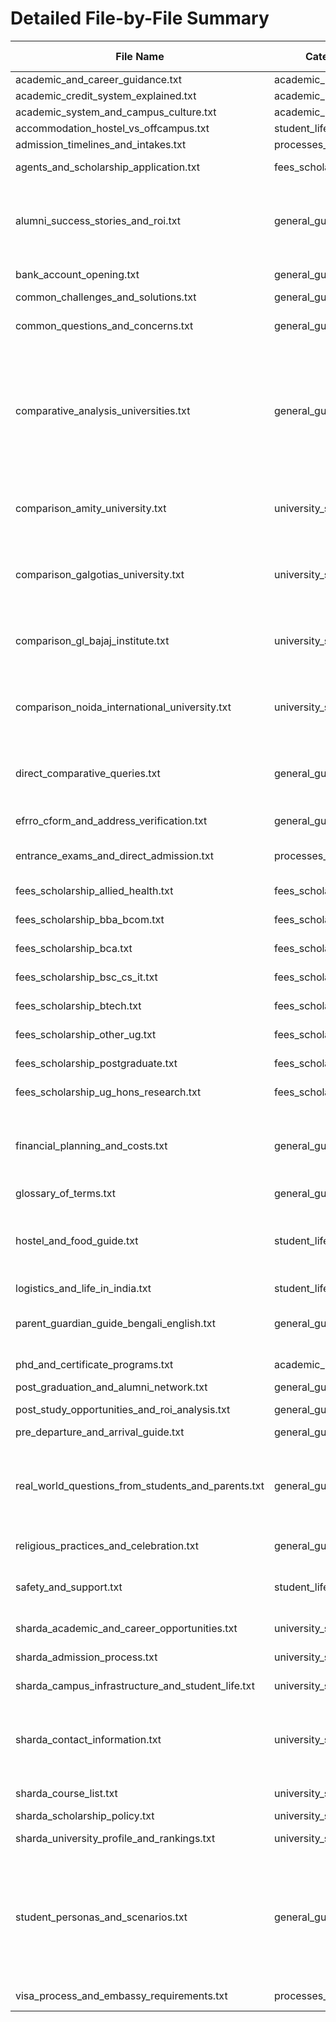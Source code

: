 # Detailed File-by-File Summary

| File Name | Category | Universities Mentioned | Source Citations | Key Data |
|-----------|----------|----------------------|------------------|----------|
| academic_and_career_guidance.txt | academic_programs | G.L. Bajaj | 1 | 2 fees |
| academic_credit_system_explained.txt | academic_programs | None | 0 | None |
| academic_system_and_campus_culture.txt | academic_programs | None | 1 | None |
| accommodation_hostel_vs_offcampus.txt | student_life | None | 0 | 11 fees |
| admission_timelines_and_intakes.txt | processes_procedures | None | 0 | None |
| agents_and_scholarship_application.txt | fees_scholarships | Sharda University | 1 | None |
| alumni_success_stories_and_roi.txt | general_guidance | Sharda University, Amity University, Galgotias University | 0 | 12 fees |
| bank_account_opening.txt | general_guidance | Sharda University | 0 | 4 fees |
| common_challenges_and_solutions.txt | general_guidance | None | 0 | None |
| common_questions_and_concerns.txt | general_guidance | Sharda University, G.L. Bajaj | 0 | 4 fees |
| comparative_analysis_universities.txt | general_guidance | Sharda University, Amity University, Galgotias University, Noida International University, G.L. Bajaj | 1 | 6 fees, 1 phones |
| comparison_amity_university.txt | university_specific | Amity University | 9 | 16 fees, 1 emails, 2 phones |
| comparison_galgotias_university.txt | university_specific | Galgotias University | 9 | 10 fees, 1 emails, 2 phones |
| comparison_gl_bajaj_institute.txt | university_specific | G.L. Bajaj | 9 | 14 fees, 1 emails, 2 phones |
| comparison_noida_international_university.txt | university_specific | Noida International University | 9 | 16 fees, 2 emails, 2 phones |
| direct_comparative_queries.txt | general_guidance | Sharda University, Amity University, G.L. Bajaj | 0 | None |
| efrro_cform_and_address_verification.txt | general_guidance | Sharda University | 0 | None |
| entrance_exams_and_direct_admission.txt | processes_procedures | Amity University, G.L. Bajaj | 0 | None |
| fees_scholarship_allied_health.txt | fees_scholarships | Sharda University | 0 | 5 fees |
| fees_scholarship_bba_bcom.txt | fees_scholarships | Sharda University | 0 | 8 fees |
| fees_scholarship_bca.txt | fees_scholarships | Sharda University | 0 | 4 fees |
| fees_scholarship_bsc_cs_it.txt | fees_scholarships | Sharda University | 0 | 4 fees |
| fees_scholarship_btech.txt | fees_scholarships | Sharda University | 0 | 5 fees |
| fees_scholarship_other_ug.txt | fees_scholarships | Sharda University | 0 | 2 fees |
| fees_scholarship_postgraduate.txt | fees_scholarships | Sharda University | 0 | 2 fees |
| fees_scholarship_ug_hons_research.txt | fees_scholarships | Sharda University | 0 | None |
| financial_planning_and_costs.txt | general_guidance | Sharda University, Amity University, Galgotias University | 1 | 25 fees |
| glossary_of_terms.txt | general_guidance | G.L. Bajaj | 0 | None |
| hostel_and_food_guide.txt | student_life | Sharda University, Amity University, Galgotias University | 1 | 25 fees |
| logistics_and_life_in_india.txt | student_life | None | 1 | None |
| parent_guardian_guide_bengali_english.txt | general_guidance | Sharda University | 0 | 5 fees, 2 emails, 2 phones |
| phd_and_certificate_programs.txt | academic_programs | Sharda University | 0 | 4 fees |
| post_graduation_and_alumni_network.txt | general_guidance | G.L. Bajaj | 1 | None |
| post_study_opportunities_and_roi_analysis.txt | general_guidance | Sharda University | 1 | 32 fees |
| pre_departure_and_arrival_guide.txt | general_guidance | None | 1 | None |
| real_world_questions_from_students_and_parents.txt | general_guidance | Sharda University, Amity University | 0 | 25 fees, 4 emails, 4 phones, 1 websites |
| religious_practices_and_celebration.txt | general_guidance | Sharda University | 1 | None |
| safety_and_support.txt | student_life | Sharda University | 1 | 1 emails, 10 phones |
| sharda_academic_and_career_opportunities.txt | university_specific | Sharda University | 0 | 1 phones |
| sharda_admission_process.txt | university_specific | Sharda University | 0 | 1 fees |
| sharda_campus_infrastructure_and_student_life.txt | university_specific | Sharda University | 0 | None |
| sharda_contact_information.txt | university_specific | Sharda University | 0 | 2 emails, 1 phones, 13 websites |
| sharda_course_list.txt | university_specific | Sharda University | 0 | None |
| sharda_scholarship_policy.txt | university_specific | None | 0 | None |
| sharda_university_profile_and_rankings.txt | university_specific | Sharda University | 0 | None |
| student_personas_and_scenarios.txt | general_guidance | Sharda University, Amity University, Galgotias University, Noida International University, G.L. Bajaj | 0 | None |
| visa_process_and_embassy_requirements.txt | processes_procedures | Sharda University | 0 | 3 emails |